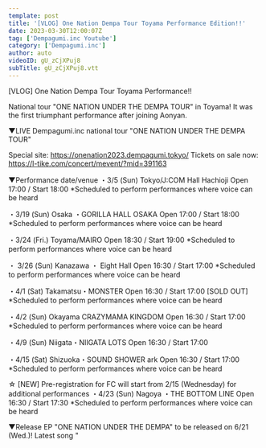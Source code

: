 ```yaml
---
template: post
title: '[VLOG] One Nation Dempa Tour Toyama Performance Edition!!'
date: 2023-03-30T12:00:07Z
tag: ['Dempagumi.inc Youtube']
category: ['Dempagumi.inc']
author: auto 
videoID: gU_zCjXPuj8
subTitle: gU_zCjXPuj8.vtt
---
```

[VLOG] One Nation Dempa Tour Toyama Performance!!

National tour "ONE NATION UNDER THE DEMPA TOUR" in Toyama!
It was the first triumphant performance after joining Aonyan.

▼LIVE
Dempagumi.inc national tour
"ONE NATION UNDER THE DEMPA TOUR"

Special site: https://onenation2023.dempagumi.tokyo/
Tickets on sale now: https://l-tike.com/concert/mevent/?mid=391163


▼Performance date/venue
・3/5 (Sun) Tokyo/J:COM Hall Hachioji Open 17:00 / Start 18:00
*Scheduled to perform performances where voice can be heard

・3/19 (Sun) Osaka ・GORILLA HALL OSAKA Open 17:00 / Start 18:00
*Scheduled to perform performances where voice can be heard

・3/24 (Fri.) Toyama/MAIRO Open 18:30 / Start 19:00
*Scheduled to perform performances where voice can be heard

・ 3/26 (Sun) Kanazawa ・ Eight Hall Open 16:30 / Start 17:00
*Scheduled to perform performances where voice can be heard

・4/1 (Sat) Takamatsu・MONSTER Open 16:30 / Start 17:00 [SOLD OUT]
*Scheduled to perform performances where voice can be heard

・4/2 (Sun) Okayama CRAZYMAMA KINGDOM Open 16:30 / Start 17:00
*Scheduled to perform performances where voice can be heard

・4/9 (Sun) Niigata・NIIGATA LOTS Open 16:30 / Start 17:00

・4/15 (Sat) Shizuoka・SOUND SHOWER ark Open 16:30 / Start 17:00
*Scheduled to perform performances where voice can be heard

☆ [NEW] Pre-registration for FC will start from 2/15 (Wednesday) for additional performances
・4/23 (Sun) Nagoya ・THE BOTTOM LINE Open 16:30 / Start 17:30
*Scheduled to perform performances where voice can be heard

▼Release
EP "ONE NATION UNDER THE DEMPA" to be released on 6/21 (Wed.)!
Latest song "